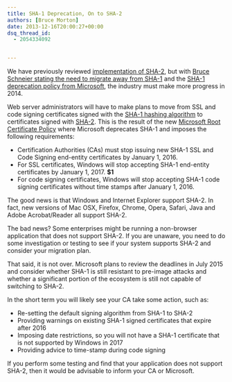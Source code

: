 ```yaml
---
title: SHA-1 Deprecation, On to SHA-2
authors: [Bruce Morton]
date: 2013-12-16T20:00:27+00:00
dsq_thread_id:
  - 2054334092


---
```

We have previously reviewed [implementation of SHA-2][1], but with [Bruce Schneier stating the need to migrate away from SHA-1][2] and the [SHA-1 deprecation policy from Microsoft][3], the industry must make more progress in 2014.

Web server administrators will have to make plans to move from SSL and code signing certificates signed with the [SHA-1 hashing algorithm][4] to certificates signed with [SHA-2][5]. This is the result of the new [Microsoft Root Certificate Policy][6] where Microsoft deprecates SHA-1 and imposes the following requirements:

  * Certification Authorities (CAs) must stop issuing new SHA-1 SSL and Code Signing end-entity certificates by January 1, 2016.
  * For SSL certificates, Windows will stop accepting SHA-1 end-entity certificates by January 1, 2017. __$1__
  * For code signing certificates, Windows will stop accepting SHA-1 code signing certificates without time stamps after January 1, 2016. 

The good news is that Windows and Internet Explorer support SHA-2. In fact, new versions of Mac OSX, Firefox, Chrome, Opera, Safari, Java and Adobe Acrobat/Reader all support SHA-2.

The bad news? Some enterprises might be running a non-browser application that does not support SHA-2. If you are unaware, you need to do some investigation or testing to see if your system supports SHA-2 and consider your migration plan.

That said, it is not over. Microsoft plans to review the deadlines in July 2015 and consider whether SHA-1 is still resistant to pre-image attacks and whether a significant portion of the ecosystem is still not capable of switching to SHA-2.

In the short term you will likely see your CA take some action, such as:

  * Re-setting the default signing algorithm from SHA-1 to SHA-2
  * Providing warnings on existing SHA-1 signed certificates that expire after 2016
  * Imposing date restrictions, so you will not have a SHA-1 certificate that is not supported by Windows in 2017
  * Providing advice to time-stamp during code signing

If you perform some testing and find that your application does not support SHA-2, then it would be advisable to inform your CA or Microsoft.

 [1]: https://www.entrust.com/should-you-use-sha-2/
 [2]: https://www.schneier.com/blog/archives/2012/10/when_will_we_se.html
 [3]: https://blogs.technet.com/b/pki/archive/2013/11/12/sha1-deprecation-policy.aspx
 [4]: https://en.wikipedia.org/wiki/SHA-1
 [5]: https://en.wikipedia.org/wiki/SHA-2
 [6]: http://technet.microsoft.com/en-us/security/advisory/2880823